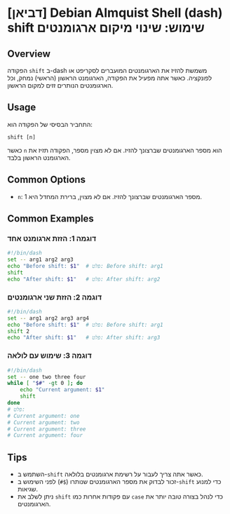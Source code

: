 # [דביאן] Debian Almquist Shell (dash) shift שימוש: שינוי מיקום ארגומנטים

## Overview
הפקודה `shift` ב-dash משמשת להזיז את הארגומנטים המועברים לסקריפט או לפונקציה. כאשר אתה מפעיל את הפקודה, הארגומנט הראשון (הראשי) נמחק, וכל הארגומנטים הנותרים זזים למקום הראשון.

## Usage
התחביר הבסיסי של הפקודה הוא:

```
shift [n]
```

כאשר `n` הוא מספר הארגומנטים שברצונך להזיז. אם לא מצוין מספר, הפקודה תזיז את הארגומנט הראשון בלבד.

## Common Options
- `n`: מספר הארגומנטים שברצונך להזיז. אם לא מצוין, ברירת המחדל היא 1.

## Common Examples

### דוגמה 1: הזזת ארגומנט אחד
```sh
#!/bin/dash
set -- arg1 arg2 arg3
echo "Before shift: $1"  # פלט: Before shift: arg1
shift
echo "After shift: $1"   # פלט: After shift: arg2
```

### דוגמה 2: הזזת שני ארגומנטים
```sh
#!/bin/dash
set -- arg1 arg2 arg3 arg4
echo "Before shift: $1"  # פלט: Before shift: arg1
shift 2
echo "After shift: $1"   # פלט: After shift: arg3
```

### דוגמה 3: שימוש עם לולאה
```sh
#!/bin/dash
set -- one two three four
while [ "$#" -gt 0 ]; do
    echo "Current argument: $1"
    shift
done
# פלט:
# Current argument: one
# Current argument: two
# Current argument: three
# Current argument: four
```

## Tips
- השתמש ב-`shift` כאשר אתה צריך לעבור על רשימת ארגומנטים בלולאה.
- זכור לבדוק את מספר הארגומנטים שנותרו (`$#`) לפני השימוש ב-`shift` כדי למנוע שגיאות.
- ניתן לשלב את `shift` עם פקודות אחרות כמו `case` כדי לנהל בצורה טובה יותר את הארגומנטים.